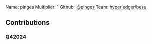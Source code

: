 Name: pinges
Multiplier: 1
Github: [@pinges](https://github.com/pinges)
Team: [hyperledger/besu](https://github.com/hyperledger/besu/pulls?q=author%3Apinges)

## Contributions
### Q42024
